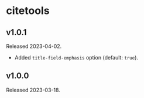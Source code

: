 citetools
========

v1.0.1
------

Released 2023-04-02.
- Added `title-field-emphasis` option (default: `true`).

v1.0.0
------

Released 2023-03-18.


